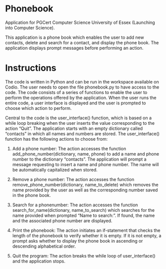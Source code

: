 # Phonebook
Application for PGCert Computer Science University of Essex (Launching into Computer Science).

This application is a phone book which enables the user to add new contacts, delete and search for a contact, and display the phone book.
The application displays prompt messages before performing an action.

# Instructions
The code is written in Python and can be run in the workspace available on Codio. The user needs to open the file phonebook.py to have access to the code.
The code consists of a series of functions to enable the user to perform the operations offered by the application. When the user runs the entire code, a user interface is displayed and the user is prompted to choose which action to perform.

Central to the code is the user_interface() function, which is based on a while loop breaking when the user inserts the value corresponding to the action “Quit”.
The application starts with an empty dictionary called “contacts” in which all names and numbers are stored.
The user_interface() function has the following actions to choose from:

1. Add a phone number:
The action accesses the function add_phone_number(dictionary, name, phone) to add a name and phone number to the dictionary “contacts”. The application will prompt a message requesting to insert a name and phone number. The name will be automatically capitalized when stored.

2. Remove a phone number:
The action accesses the function remove_phone_number(dictionary, name_to_delete) which removes the name provided by the user as well as the corresponding number saved in the phone book.

3. Search for a phonenumber:
The action accesses the function search_for_name(dictionary, name_to_search) which searches for the name provided when prompted “Name to search:”. If found, the name and the associated phone number are displayed.

4. Print the phonebook:
The action initiates an if-statement that checks the length of the phonebook to verify whether it is empty. If it is not empty, a prompt asks whether to display the phone book in ascending or descending alphabetical order.

5. Quit the program:
The action breaks the while loop of user_interface() and the application stops.
